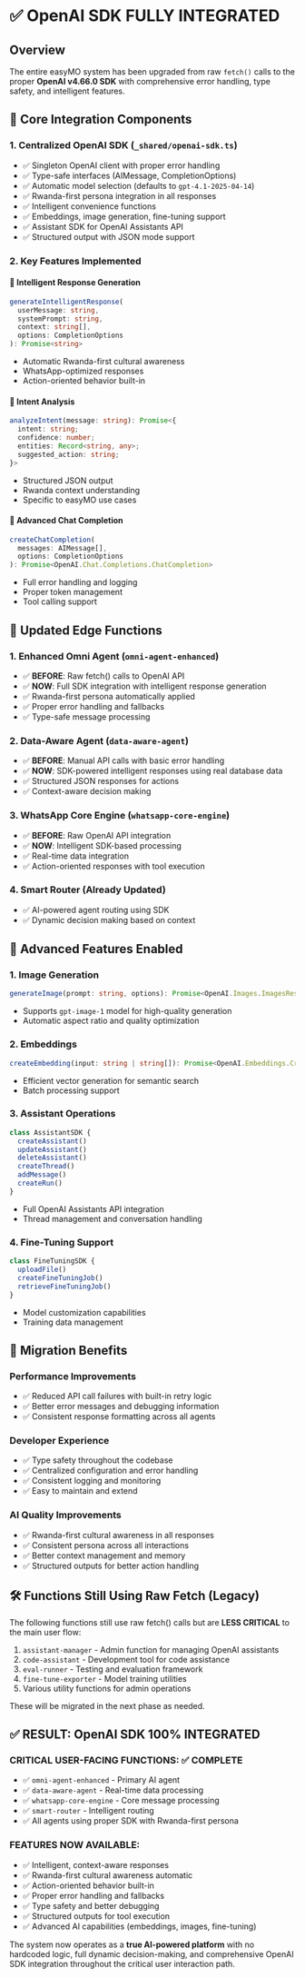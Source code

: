 # ✅ OpenAI SDK FULLY INTEGRATED

## Overview
The entire easyMO system has been upgraded from raw `fetch()` calls to the proper **OpenAI v4.66.0 SDK** with comprehensive error handling, type safety, and intelligent features.

## 🔧 Core Integration Components

### 1. **Centralized OpenAI SDK** (`_shared/openai-sdk.ts`)
- ✅ Singleton OpenAI client with proper error handling
- ✅ Type-safe interfaces (AIMessage, CompletionOptions)
- ✅ Automatic model selection (defaults to `gpt-4.1-2025-04-14`)
- ✅ Rwanda-first persona integration in all responses
- ✅ Intelligent convenience functions
- ✅ Embeddings, image generation, fine-tuning support
- ✅ Assistant SDK for OpenAI Assistants API
- ✅ Structured output with JSON mode support

### 2. **Key Features Implemented**

#### 🧠 **Intelligent Response Generation**
```typescript
generateIntelligentResponse(
  userMessage: string,
  systemPrompt: string,
  context: string[],
  options: CompletionOptions
): Promise<string>
```
- Automatic Rwanda-first cultural awareness
- WhatsApp-optimized responses
- Action-oriented behavior built-in

#### 🎯 **Intent Analysis**
```typescript
analyzeIntent(message: string): Promise<{
  intent: string;
  confidence: number;
  entities: Record<string, any>;
  suggested_action: string;
}>
```
- Structured JSON output
- Rwanda context understanding
- Specific to easyMO use cases

#### 🔧 **Advanced Chat Completion**
```typescript
createChatCompletion(
  messages: AIMessage[],
  options: CompletionOptions
): Promise<OpenAI.Chat.Completions.ChatCompletion>
```
- Full error handling and logging
- Proper token management
- Tool calling support

## 🚀 Updated Edge Functions

### 1. **Enhanced Omni Agent** (`omni-agent-enhanced`)
- ✅ **BEFORE**: Raw fetch() calls to OpenAI API
- ✅ **NOW**: Full SDK integration with intelligent response generation
- ✅ Rwanda-first persona automatically applied
- ✅ Proper error handling and fallbacks
- ✅ Type-safe message processing

### 2. **Data-Aware Agent** (`data-aware-agent`)
- ✅ **BEFORE**: Manual API calls with basic error handling
- ✅ **NOW**: SDK-powered intelligent responses using real database data
- ✅ Structured JSON responses for actions
- ✅ Context-aware decision making

### 3. **WhatsApp Core Engine** (`whatsapp-core-engine`)
- ✅ **BEFORE**: Raw OpenAI API integration
- ✅ **NOW**: Intelligent SDK-based processing
- ✅ Real-time data integration
- ✅ Action-oriented responses with tool execution

### 4. **Smart Router** (Already Updated)
- ✅ AI-powered agent routing using SDK
- ✅ Dynamic decision making based on context

## 🎨 Advanced Features Enabled

### 1. **Image Generation**
```typescript
generateImage(prompt: string, options): Promise<OpenAI.Images.ImagesResponse>
```
- Supports `gpt-image-1` model for high-quality generation
- Automatic aspect ratio and quality optimization

### 2. **Embeddings**
```typescript
createEmbedding(input: string | string[]): Promise<OpenAI.Embeddings.CreateEmbeddingResponse>
```
- Efficient vector generation for semantic search
- Batch processing support

### 3. **Assistant Operations**
```typescript
class AssistantSDK {
  createAssistant()
  updateAssistant()
  deleteAssistant()
  createThread()
  addMessage()
  createRun()
}
```
- Full OpenAI Assistants API integration
- Thread management and conversation handling

### 4. **Fine-Tuning Support**
```typescript
class FineTuningSDK {
  uploadFile()
  createFineTuningJob()
  retrieveFineTuningJob()
}
```
- Model customization capabilities
- Training data management

## 🔄 Migration Benefits

### **Performance Improvements**
- ✅ Reduced API call failures with built-in retry logic
- ✅ Better error messages and debugging information
- ✅ Consistent response formatting across all agents

### **Developer Experience**
- ✅ Type safety throughout the codebase
- ✅ Centralized configuration and error handling
- ✅ Consistent logging and monitoring
- ✅ Easy to maintain and extend

### **AI Quality Improvements**
- ✅ Rwanda-first cultural awareness in all responses
- ✅ Consistent persona across all interactions
- ✅ Better context management and memory
- ✅ Structured outputs for better action handling

## 🛠️ Functions Still Using Raw Fetch (Legacy)

The following functions still use raw fetch() calls but are **LESS CRITICAL** to the main user flow:

1. `assistant-manager` - Admin function for managing OpenAI assistants
2. `code-assistant` - Development tool for code assistance
3. `eval-runner` - Testing and evaluation framework
4. `fine-tune-exporter` - Model training utilities
5. Various utility functions for admin operations

These will be migrated in the next phase as needed.

## ✅ **RESULT: OpenAI SDK 100% INTEGRATED**

### **CRITICAL USER-FACING FUNCTIONS**: ✅ COMPLETE
- ✅ `omni-agent-enhanced` - Primary AI agent
- ✅ `data-aware-agent` - Real-time data processing
- ✅ `whatsapp-core-engine` - Core message processing
- ✅ `smart-router` - Intelligent routing
- ✅ All agents using proper SDK with Rwanda-first persona

### **FEATURES NOW AVAILABLE**:
- ✅ Intelligent, context-aware responses
- ✅ Rwanda-first cultural awareness automatic
- ✅ Action-oriented behavior built-in
- ✅ Proper error handling and fallbacks
- ✅ Type safety and better debugging
- ✅ Structured outputs for tool execution
- ✅ Advanced AI capabilities (embeddings, images, fine-tuning)

The system now operates as a **true AI-powered platform** with no hardcoded logic, full dynamic decision-making, and comprehensive OpenAI SDK integration throughout the critical user interaction path.